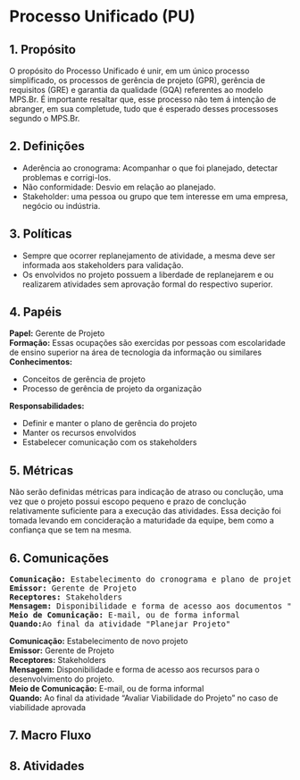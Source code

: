# Processo Unificado (PU)

## 1. Propósito

O propósito do Processo Unificado é unir, em um único processo simplificado, os processos de gerência de projeto (GPR), 
gerência de requisitos (GRE) e garantia da qualidade (GQA) referentes ao modelo MPS.Br. É importante resaltar que, esse processo 
não tem á intenção de abranger, em sua completude, tudo que é esperado desses processoses segundo o MPS.Br.

## 2. Definições

* Aderência ao cronograma: Acompanhar o que foi planejado, detectar problemas e corrigi-los.
* Não conformidade: Desvio em relação ao planejado.
* Stakeholder: uma pessoa ou grupo que tem interesse em uma empresa, negócio ou indústria.

## 3. Políticas

* Sempre que ocorrer replanejamento de atividade, a mesma deve ser informada aos stakeholders para validação.
* Os envolvidos no projeto possuem a liberdade de replanejarem e ou realizarem atividades sem aprovação formal
do respectivo superior.

## 4. Papéis

**Papel:** Gerente de Projeto  
**Formação:** Essas ocupações são exercidas por pessoas com escolaridade de ensino superior na área de tecnologia da 
informação ou similares  
**Conhecimentos:**
* Conceitos de gerência de projeto
* Processo de gerência de projeto da organização

**Responsabilidades:**
* Definir e manter o plano de gerência do projeto  
* Manter os recursos envolvidos  
* Estabelecer comunicação com os stakeholders

## 5. Métricas

Não serão definidas métricas para indicação de atraso ou conclução, uma vez que o projeto possui escopo pequeno e prazo de conclução relativamente suficiente para a execução das atividades. Essa decição foi tomada levando em concideração a maturidade da equipe, bem como a confiança que se tem na mesma.

## 6. Comunicações

<pre>
<strong>Comunicação:</strong> Estabelecimento do cronograma e plano de projeto  
<strong>Emissor:</strong> Gerente de Projeto  
<strong>Receptores:</strong> Stakeholders  
<strong>Mensagem:</strong> Disponibilidade e forma de acesso aos documentos "Cronograma e Plano de Projeto"  
<strong>Meio de Comunicação:</strong> E-mail, ou de forma informal  
<strong>Quando:</strong>Ao final da atividade "Planejar Projeto"
</pre>

**Comunicação:** Estabelecimento de novo projeto  
**Emissor:** Gerente de Projeto  
**Receptores:** Stakeholders  
**Mensagem:** Disponibilidade e forma de acesso aos recursos para o desenvolvimento do projeto.  
**Meio de Comunicação:** E-mail, ou de forma informal  
**Quando:** Ao final da atividade “Avaliar Viabilidade do Projeto” no caso de viabilidade aprovada

## 7. Macro Fluxo

## 8. Atividades











